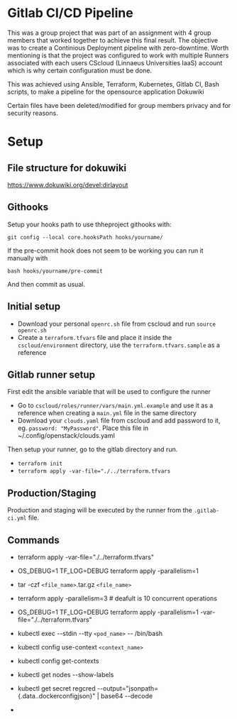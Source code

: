 # Gitlab CI/CD Pipeline

This was a group project that was part of an assignment with 4 group members that worked together to achieve this final result. The objective was to create a Continious Deployment pipeline with zero-downtime.
Worth mentioning is that the project was configured to work with multiple Runners associated with each users CScloud (Linnaeus Universities IaaS) account which is why certain configuration must be done.

This was achieved using Ansible, Terraform, Kubernetes, Gitlab CI, Bash scripts, to make a pipeline for the opensource application Dokuwiki

Certain files have been deleted/modified for group members privacy and for security reasons.

# Setup

## File structure for dokuwiki

https://www.dokuwiki.org/devel:dirlayout

## Githooks
Setup your hooks path to use thheproject githooks with:

    git config --local core.hooksPath hooks/yourname/

If the pre-commit hook does not seem to be working you can run it manually with 
   
    bash hooks/yourname/pre-commit

And then commit as usual.

## Initial setup
- Download your personal `openrc.sh` file from cscloud and run `source openrc.sh`
- Create a `terraform.tfvars` file and place it inside the `cscloud/environment` directory, use the `terraform.tfvars.sample` as a reference

## Gitlab runner setup
First edit the ansible variable that will be used to configure the runner
- Go to `cscloud/roles/runner/vars/main.yml.example` and use it as a reference when creating a `main.yml` file in the same directory
- Download your `clouds.yaml` file from cscloud and add password to it, eg. `password: "MyPassword"`. Place this file in ~/.config/openstack/clouds.yaml

Then setup your runner, go to the gitlab directory and run.
- `terraform init`
- `terraform apply -var-file="./../terraform.tfvars`

## Production/Staging
Production and staging will be executed by the runner from the `.gitlab-ci.yml` file.


## Commands

- terraform apply -var-file="./../terraform.tfvars"

- OS_DEBUG=1 TF_LOG=DEBUG terraform apply -parallelism=1

- tar -czf ```<file_name>```.tar.gz ```<file_name>```

- terraform apply -parallelism=3 # deafult is 10 concurrent operations

- OS_DEBUG=1 TF_LOG=DEBUG terraform apply -parallelism=1 -var-file="./../terraform.tfvars"

- kubectl exec --stdin --tty ```<pod_name>``` -- /bin/bash

- kubectl config use-context ```<context_name>```

- kubectl config get-contexts

- kubectl get nodes --show-labels

- kubectl get secret regcred --output="jsonpath={.data.\.dockerconfigjson}" | base64 --decode

-  
